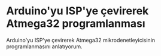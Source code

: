 # Arduino'yu ISP'ye çevirerek Atmega32 programlanması
Arduino'yu ISP'ye çevirerek Atmega32 mikrodenetleyicisinin programlanmasını anlatıyorum.
